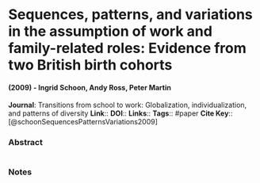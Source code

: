 # Sequences, patterns, and variations in the assumption of work and family-related roles: Evidence from two British birth cohorts
#### (2009) - Ingrid Schoon, Andy Ross, Peter Martin
**Journal**: Transitions from school to work: Globalization, individualization, and patterns of diversity
**Link**:: 
**DOI**:: 
**Links**:: 
**Tags**:: #paper
**Cite Key**:: [@schoonSequencesPatternsVariations2009]

### Abstract

```

```

### Notes

